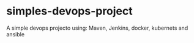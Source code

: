 # simples-devops-project
A simple devops projecto using: Maven, Jenkins, docker, kubernets and ansible
